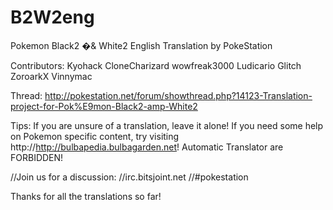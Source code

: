 B2W2eng
=======

Pokemon Black2 �& White2 English Translation by PokeStation

Contributors:
Kyohack
CloneCharizard
wowfreak3000
Ludicario
Glitch
ZoroarkX
Vinnymac

Thread: http://pokestation.net/forum/showthread.php?14123-Translation-project-for-Pok%E9mon-Black2-amp-White2

Tips:
If you are unsure of a translation, leave it alone!
If you need some help on Pokemon specific content, try visiting http://http://bulbapedia.bulbagarden.net!
Automatic Translator are FORBIDDEN!

//Join us for a discussion:
//irc.bitsjoint.net
//#pokestation

Thanks for all the translations so far!